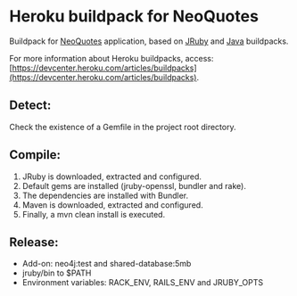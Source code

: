 # Heroku buildpack for NeoQuotes

Buildpack for [NeoQuotes](https://github.com/tomasmuller/neoquotes) application, based on [JRuby](https://github.com/jruby/heroku-buildpack-jruby) and [Java](https://github.com/heroku/heroku-buildpack-java) buildpacks.

For more information about Heroku buildpacks, access: [https://devcenter.heroku.com/articles/buildpacks](https://devcenter.heroku.com/articles/buildpacks).

Detect:
-------
Check the existence of a Gemfile in the project root directory.


Compile:
--------
  1. JRuby is downloaded, extracted and configured.
  2. Default gems are installed (jruby-openssl, bundler and rake).
  3. The dependencies are installed with Bundler.
  4. Maven is downloaded, extracted and configured.
  5. Finally, a mvn clean install is executed.


Release:
--------
  * Add-on: neo4j:test and shared-database:5mb
  * jruby/bin to $PATH
  * Environment variables: RACK_ENV, RAILS_ENV and JRUBY_OPTS
